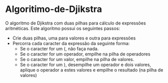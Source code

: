 # Algoritimo-de-Djikstra

O algoritmo de Djikstra com duas pilhas para cálculo de expressões aritméticas.
Este algoritmo possui os seguintes passos:
- Crie duas pilhas, uma para valores e outra para expressões
- Percorra cada caracter da expressão da seguinte forma:
  - Se o caracter for um (, não faça nada.
  - Se o caracter for um operador, empilhe na pilha de operadores
  - Se o caracter for um valor, empilhe na pilha de valores.
  - Se o caracter for um ), desempilhe um operador e dois valores, aplique o operador a estes valores e empilhe o resultado (na pilha de valores)
